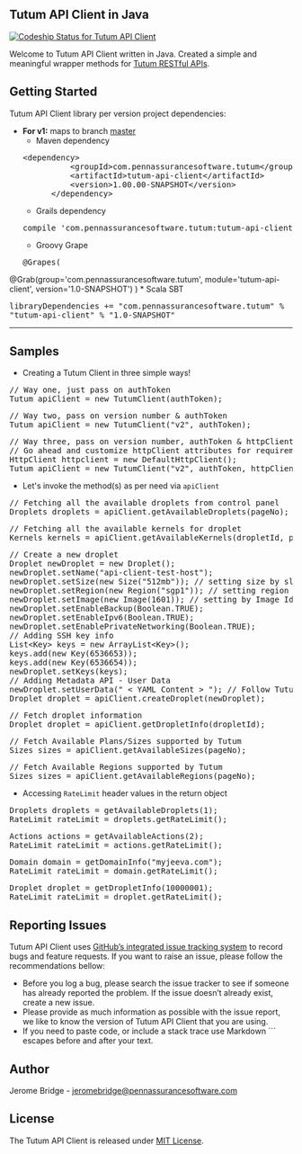 Tutum API Client in Java
-------------------------------
[ ![Codeship Status for Tutum API Client](https://codeship.com/projects/c1afc4a0-95f9-0132-0cbc-721f12f31a2c/status)](https://codeship.com/projects/62970)

Welcome to Tutum API Client written in Java. Created a simple and meaningful wrapper methods for [Tutum RESTful APIs][1].


Getting Started
---------------
Tutum API Client library per version project dependencies:

* **For v1:** maps to branch [master][11]
    * Maven dependency
    <pre>&lt;dependency>
            &lt;groupId>com.pennassurancesoftware.tutum&lt;/groupId>
            &lt;artifactId>tutum-api-client&lt;/artifactId>
            &lt;version>1.00.00-SNAPSHOT&lt;/version>
        &lt;/dependency></pre>
    * Grails dependency
    <pre>compile 'com.pennassurancesoftware.tutum:tutum-api-client:1.0-SNAPSHOT'</pre>
    * Groovy Grape
    <pre>@Grapes( 
@Grab(group='com.pennassurancesoftware.tutum', module='tutum-api-client', version='1.0-SNAPSHOT') 
)</pre>
    * Scala SBT
    <pre>libraryDependencies += "com.pennassurancesoftware.tutum" % "tutum-api-client" % "1.0-SNAPSHOT"</pre>

* * *

Samples
-------
* Creating a Tutum Client in three simple ways!
<pre>// Way one, just pass on authToken
Tutum apiClient = new TutumClient(authToken);</pre>
<pre>// Way two, pass on version number & authToken
Tutum apiClient = new TutumClient("v2", authToken);</pre>
<pre>// Way three, pass on version number, authToken & httpClient
// Go ahead and customize httpClient attributes for requirements
HttpClient httpclient = new DefaultHttpClient();  
Tutum apiClient = new TutumClient("v2", authToken, httpClient);
</pre>

* Let's invoke the method(s) as per need via <code>apiClient</code>
<pre>// Fetching all the available droplets from control panel 
Droplets droplets = apiClient.getAvailableDroplets(pageNo);</pre>
<pre>// Fetching all the available kernels for droplet
Kernels kernels = apiClient.getAvailableKernels(dropletId, pageNo);</pre>
<pre>// Create a new droplet
Droplet newDroplet = new Droplet();
newDroplet.setName("api-client-test-host");
newDroplet.setSize(new Size("512mb")); // setting size by slug value
newDroplet.setRegion(new Region("sgp1")); // setting region by slug value; sgp1 => Singapore 1 Data center
newDroplet.setImage(new Image(1601)); // setting by Image Id 1601 => centos-5-8-x64 also available in image slug value
newDroplet.setEnableBackup(Boolean.TRUE);
newDroplet.setEnableIpv6(Boolean.TRUE);
newDroplet.setEnablePrivateNetworking(Boolean.TRUE);
// Adding SSH key info
List&lt;Key> keys = new ArrayList&lt;Key>();
keys.add(new Key(6536653));
keys.add(new Key(6536654));
newDroplet.setKeys(keys);
// Adding Metadata API - User Data
newDroplet.setUserData(" &lt; YAML Content > "); // Follow Tutum documentation to prepare user_data value
Droplet droplet = apiClient.createDroplet(newDroplet);</pre> 
<pre>// Fetch droplet information 
Droplet droplet = apiClient.getDropletInfo(dropletId);</pre> 
<pre>// Fetch Available Plans/Sizes supported by Tutum
Sizes sizes = apiClient.getAvailableSizes(pageNo);</pre> 
<pre>// Fetch Available Regions supported by Tutum
Sizes sizes = apiClient.getAvailableRegions(pageNo);</pre>

* Accessing <code>RateLimit</code> header values in the return object
<pre>Droplets droplets = getAvailableDroplets(1);
RateLimit rateLimit = droplets.getRateLimit();</pre>
<pre>Actions actions = getAvailableActions(2);
RateLimit rateLimit = actions.getRateLimit();</pre>
<pre>Domain domain = getDomainInfo("myjeeva.com");
RateLimit rateLimit = domain.getRateLimit();</pre>
<pre>Droplet droplet = getDropletInfo(10000001);
RateLimit rateLimit = droplet.getRateLimit();</pre>

Reporting Issues
----------------
Tutum API Client uses [GitHub’s integrated issue tracking system][3] to record bugs and feature requests. If you want to raise an issue, please follow the recommendations bellow:

* Before you log a bug, please search the issue tracker to see if someone has already reported the problem. If the issue doesn’t already exist, create a new issue.
* Please provide as much information as possible with the issue report, we like to know the version of Tutum API Client that you are using.
* If you need to paste code, or include a stack trace use Markdown ``` escapes before and after your text.


Author
------
Jerome Bridge - jeromebridge@pennassurancesoftware.com

License
-------
The Tutum API Client is released under [MIT License][6].


[1]: https://docs.tutum.co/v2/api/
[3]: https://github.com/PennAssuranceSoftware/tutum-api-client/issues
[6]: https://github.com/PennAssuranceSoftware/tutum-api-client/blob/master/LICENSE.txt
[11]: https://github.com/PennAssuranceSoftware/tutum-api-client
